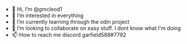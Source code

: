 - 👋 Hi, I’m @gmcleod1
- 👀 I’m interested in everything
- 🌱 I’m currently learning through the odin project
- 💞️ I’m looking to collaborate on easy stuff. I dont know what I'm doing
- 📫 How to reach me discord garfield588#7792
<!---
gmcleod1/gmcleod1 is a ✨ special ✨ repository because its `README.md` (this file) appears on your GitHub profile.
You can click the Preview link to take a look at your changes.
--->
